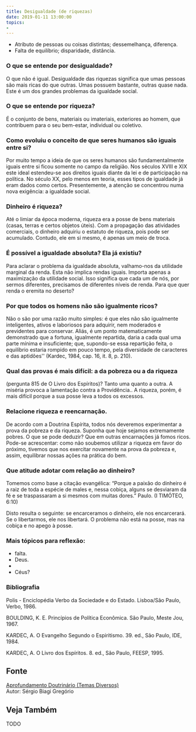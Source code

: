 ```yaml
---
title: Desigualdade (de riquezas)
date: 2019-01-11 13:00:00
topics: 
- 
---
```


* Atributo de pessoas ou coisas distintas; dessemelhança, diferença.
* Falta de equilíbrio; disparidade, distância.

### O que se entende por desigualdade?
O que não é igual. Desigualdade das riquezas significa que umas pessoas
são mais ricas do que outras. Umas possuem bastante, outras quase nada.
Este é um dos grandes problemas da igualdade social.

### O que se entende por riqueza?
É o conjunto de bens, materiais ou imateriais, exteriores ao homem, que
contribuem para o seu bem-estar, individual ou coletivo.

### Como evoluiu o conceito de que seres humanos são iguais entre si?
Por muito tempo a ideia de que os seres humanos são fundamentalmente
iguais entre si ficou somente no campo da religião. Nos séculos XVIII e
XIX este ideal estendeu-se aos direitos iguais diante da lei e de
participação na política. No século XX, pelo menos em teoria, esses
tipos de igualdade já eram dados como certos. Presentemente, a atenção
se concentrou numa nova exigência: a igualdade social.

### Dinheiro é riqueza?
Até o limiar da época moderna, riqueza era a posse de bens materiais
(casas, terras e certos objetos úteis). Com a propagação das atividades
comerciais, o dinheiro adquiriu o estatuto de riqueza, pois pode ser
acumulado. Contudo, ele em si mesmo, é apenas um meio de troca.

### É possível a igualdade absoluta? Ela já existiu?
Para aclarar o problema da igualdade absoluta, valhamo-nos da utilidade
marginal da renda. Esta não implica rendas iguais. Importa apenas a
maximização da utilidade social. Isso significa que cada um de nós, por
sermos diferentes, precisamos de diferentes níveis de renda. Para que
quer renda o eremita no deserto?
### Por que todos os homens não são igualmente ricos?
Não o são por uma razão muito simples: é que eles não são igualmente
inteligentes, ativos e laboriosos para adquirir, nem moderados e
previdentes para conservar. Aliás, é um ponto matematicamente
demonstrado que a fortuna, igualmente repartida, daria a cada qual uma
parte mínima e insuficiente; que, supondo-se essa repartição feita, o
equilíbrio estaria rompido em pouco tempo, pela diversidade de
caracteres e das aptidões'' (Kardec, 1984, cap. 16, it. 8, p. 210).

### Qual das provas é mais difícil: a da pobreza ou a da riqueza
(pergunta 815 de O Livro dos Espíritos)?
Tanto uma quanto a outra. A miséria provoca a lamentação contra a
Providência.. A riqueza, porém, é mais difícil porque a sua posse leva a
todos os excessos.

### Relacione riqueza e reencarnação.

De acordo com a Doutrina Espírita, todos nós deveremos experimentar a
prova da pobreza e da riqueza. Suponha que hoje sejamos extremamente
pobres. O que se pode deduzir? Que em outras encarnações já fomos ricos.
Pode-se acrescentar: como não soubemos utilizar a riqueza em favor do
próximo, tivemos que nos exercitar novamente na prova da pobreza e,
assim, equilibrar nossas ações na prática do bem.

### Que atitude adotar com relação ao dinheiro?
Tomemos como base a citação evangélica: “Porque a paixão do dinheiro é
a raiz de toda a espécie de males e, nessa cobiça, alguns se desviaram
da fé e se traspassaram a si mesmos com muitas dores.” Paulo. (I
TIMÓTEO, 6:10)

Disto resulta o seguinte: se encarceramos o dinheiro, ele nos
encarcerará. Se o libertarmos, ele nos libertará. O problema não está na
posse, mas na cobiça e no apego à posse.

### Mais tópicos para reflexão:

-   
    falta.
-   
    Deus.
-   
-   
    Céus?






### Bibliografia
Polis - Enciclopédia Verbo da Sociedade e do Estado. Lisboa/São Paulo,
Verbo, 1986.

BOULDING, K. E. Princípios de Política Econômica. São Paulo, Meste
Jou, 1967.

KARDEC, A. O Evangelho Segundo o Espiritismo. 39. ed., São Paulo, IDE,
1984.

KARDEC, A. O Livro dos Espíritos. 8. ed., São Paulo, FEESP, 1995.

## Fonte
[Aprofundamento Doutrinário (Temas Diversos)](https://sites.google.com/view/aprofundamentodoutrinario/desigualdade-das-riquezas)  
Autor: Sérgio Biagi Gregório



## Veja Também
TODO



